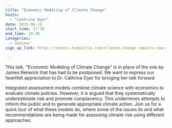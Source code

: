 ```yaml
---
title: "Economic Modeling of Climate Change"
hosts:
  - "Cathrine Dyer"
date: 2025-08-13
start_time: 17:30
end_time: 19:30
categories:
  - Seminar 
sign_up_link: https://events.humanitix.com/climate-change-impacts-now-and-over-coming-decades/tickets

---
```


This talk, "Economic Modeling of Climate Change" is in place of the one by James Renwick that has had to be postponed. 
We want to express our heartfelt appreciation to Dr. Cathrine Dyer for bringing her talk forward.

Integrated assessment models combine climate science with economics to evaluate climate policies. However, it is argued 
that they systematically underestimate risk and promote complacency. This undermines attempts to inform the public and 
to generate appropriate climate action. Join us for a quick tour of what these models do, where some of the issues lie 
and what recommendations are being made for assessing climate risk using different approaches.
